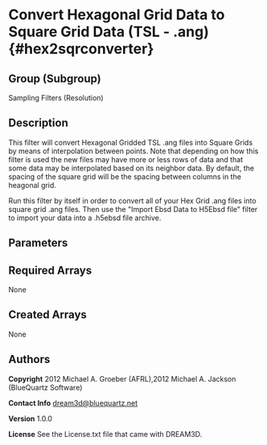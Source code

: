 
Convert Hexagonal Grid Data to Square Grid Data (TSL - .ang) {#hex2sqrconverter}
======

## Group (Subgroup) ##
Sampling Filters (Resolution)

## Description ##
This filter will convert Hexagonal Gridded TSL .ang files into Square Grids by means of 
interpolation between points. Note that depending on how this filter is used the new
files may have more or less rows of data and that some data may be interpolated based on
its neighbor data.  By default, the spacing of the square grid will be the spacing between columns in the heagonal grid.

Run this filter by itself in order to convert all of your Hex Grid .ang files into square
grid .ang files. Then use the "Import Ebsd Data to H5Ebsd file" filter to import your data
into a .h5ebsd file archive.


## Parameters ##

## Required Arrays ##
None

## Created Arrays ##
None

## Authors ##

**Copyright** 2012 Michael A. Groeber (AFRL),2012 Michael A. Jackson (BlueQuartz Software)

**Contact Info** dream3d@bluequartz.net

**Version** 1.0.0

**License**  See the License.txt file that came with DREAM3D.



